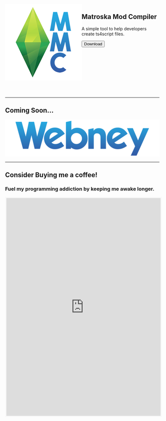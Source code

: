 
<img align="left" src="/assets/mmc_icon_small.png">

## Matroska Mod Compiler  
A simple tool to help developers create ts4script files.  

[<button class="button">Download</button>](./mmc.mc)

  
<br><br><br><br><br><br><br><br>

---

## Coming Soon...
<img src="/assets/webneylogo.png" width=520>

---

## Consider Buying me a coffee!
### Fuel my programming addiction by keeping me awake longer.

<iframe id='kofiframe' src='https://ko-fi.com/matroskamods/?hidefeed=true&widget=true&embed=true&preview=true' style='border:none;width:100%;padding:4px;background:#f9f9f9;' height='712' title='matroskamods'></iframe>
